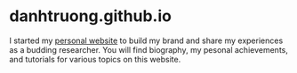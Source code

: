 # danhtruong.github.io
I started my [personal website](danhtruong.github.io) to build my brand and share my experiences as a budding researcher. You will find biography, my pesonal achievements, and tutorials for various topics on this website. 
